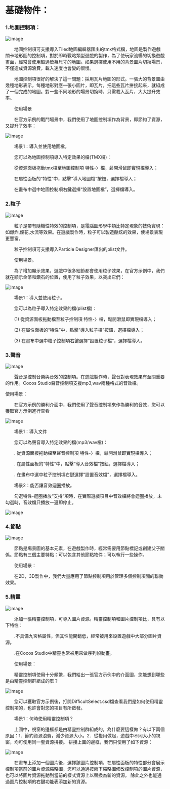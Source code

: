 # 基礎物件：
### 1.地圖控制項：
 
![image](res_tw/image001.png)

&emsp;&emsp;地圖控制項可支援導入Tiled地圖編輯器匯出的tmx格式檔，地圖是製作遊戲關卡地形圖的控制項，對於即時戰略類型遊戲的製作，為了使玩家流暢的切換遊戲畫面，經常會使用超過螢幕尺寸的地圖。如果選擇使用不用的背景圖片切換場景，不僅造成資源浪費，載入速度也會變的很慢。

&emsp;&emsp;地圖控制項很好的解決了這一問題：採用瓦片地圖的形式。一張大的背景圖由幾種地形表示，每種地形對應一張小圖片，即瓦片，把這些瓦片拼接起來，就組成了一個完成的地圖。對一些不同地形的場景切換時，只需載入瓦片，大大提升效率。

&emsp;&emsp;使用場景

&emsp;&emsp;在官方示例的戰鬥場景中，我們使用了地圖控制項作為背景，即節約了資源，又提升了效率：

![image](res_tw/image002.png)
 
&emsp;&emsp;場景1：導入並使用地圖檔。

&emsp;&emsp;您可以為地圖控制項導入特定效果的檔(TMX檔)：

&emsp;&emsp;從資源面板拖動tmx檔至地圖控制項 特性-〉檔，鬆開滑鼠即實現檔導入；

&emsp;&emsp;在屬性面板的“特性”中，點擊“導入地圖檔”按鈕，選擇檔導入；

&emsp;&emsp;在畫布中選中地圖控制項右鍵選擇“設置地圖檔”，選擇檔導入。
    
### 2.粒子

![image](res_tw/image003.png)

&emsp;&emsp;粒子是帶有隨機性特效的控制項，是電腦圖形學中類比特定現象的技術實現：如爆炸,煙花,水流等效果。在遊戲製作時，粒子可以製造酷炫的效果，使場景表現更豐富。

&emsp;&emsp;粒子控制項可支援導入Particle Designer匯出的plist文件。

&emsp;&emsp;使用場景。

&emsp;&emsp;為了增加顯示效果，遊戲中很多細節都會使用粒子效果，在官方示例中，我們就在顯示金幣和鑽石的位置，使用了粒子效果，以突出它們：
 
![image](res_tw/image004.png)

&emsp;&emsp;場景1：導入並使用粒子。

&emsp;&emsp;您可以為粒子導入特定效果的檔(plist檔)：

&emsp;&emsp;(1) 從資源面板拖動檔至粒子控制項 特性-〉檔，鬆開滑鼠即實現檔導入； 

&emsp;&emsp;(2) 在屬性面板的“特性”中，點擊“導入粒子檔”按鈕，選擇檔導入；

&emsp;&emsp;(3) 在畫布中選中粒子控制項右鍵選擇“設置粒子檔”，選擇檔導入。

### 3.聲音

![image](res_tw/image005.png)
 
&emsp;&emsp;聲音是控制音樂與音效的控制項。在遊戲製作時，聲音對表現效果有至關重要的作用。Cocos Studio聲音控制項支援mp3,wav兩種格式的音效檔。

使用場景：

&emsp;&emsp;在官方示例的勝利介面中，我們使用了聲音控制項來作為勝利的音效，您可以獲取官方示例進行查看
 
![image](res_tw/image005.png)

&emsp;&emsp;場景1：導入文件

&emsp;&emsp;您可以為聲音導入特定效果的檔(mp3/wav檔)：

&emsp;&emsp;.    從資源面板拖動檔至聲音控制項 特性-〉檔，鬆開滑鼠即實現檔導入；

&emsp;&emsp;.    在屬性面板的“特性”中，點擊“導入音效檔”按鈕，選擇檔導入；

&emsp;&emsp;.    在畫布中選中粒子控制項右鍵選擇“設置音效檔”，選擇檔導入。

&emsp;&emsp;場景2：能否讓音效迴圈播放。

&emsp;&emsp;勾選特性-迴圈播放“支持”項時，在實際遊戲項目中音效檔將會迴圈播放，未勾選時，音效檔只播放一遍即停止。

![image](res_tw/image007.png)
 
### 4.節點

![image](res_tw/image008.png)

&emsp;&emsp;節點是場景圖的基本元素，在遊戲製作時，經常需要用節點標記或創建父子關係。節點有三個主要特點：可以包含其他節點物件；可以執行一些操作。

&emsp;&emsp;使用場景：

&emsp;&emsp;在2D，3D製作中，我們大量應用了節點控制項用於管理多個控制項間的聯動效果。

 
### 5.精靈

![image](res_tw/image010.png)
 
&emsp;&emsp;添加一張精靈控制項，可導入圖片資源。精靈控制項和圖片控制項比，具有以下特性：

&emsp;&emsp;.不具備九宮格屬性，但其性能開銷低，經常被用來設置遊戲中大部分圖片資源。

&emsp;&emsp;.在Cocos Studio中精靈也常被用來做序列幀動畫。

&emsp;&emsp;使用場景：

&emsp;&emsp;精靈控制項使用十分頻繁，我們給出一張官方示例中的介面圖，您能想到哪些是由精靈控制群組成的麼？
 
![image](res_tw/image011.png)

&emsp;&emsp;您可以獲取官方示例後，打開DifficultSelect.csd檔查看我們是如何使用精靈控制項的，也許會對您的項目有所啟發。

&emsp;&emsp;場景1：何時使用精靈控制項？

&emsp;&emsp;上圖中，視窗的邊框都是由精靈控制群組成的，為什麼要這樣做？有以下兩個原因：1．節約資源浪費，減少資源大小。2．從複用做起，遊戲中不同大小的視窗，均可使用同一套資源拼接。 拼接上圖的邊框，我們只使用了如下資源：

![image](res_tw/image012.png)
 
&emsp;&emsp;在畫布上添加一個圖片後，選擇該圖片控制項，在屬性面板的特性部分會展示控制項當前的圖片資源縮略圖，您可以通過按兩下縮略圖修改控制項的圖片資源，也可以將圖片資源拖動到當前的樣式資源上以替換為新的資源。 除此之外也能通過圖片控制項的右鍵功能表添加新的資源。









